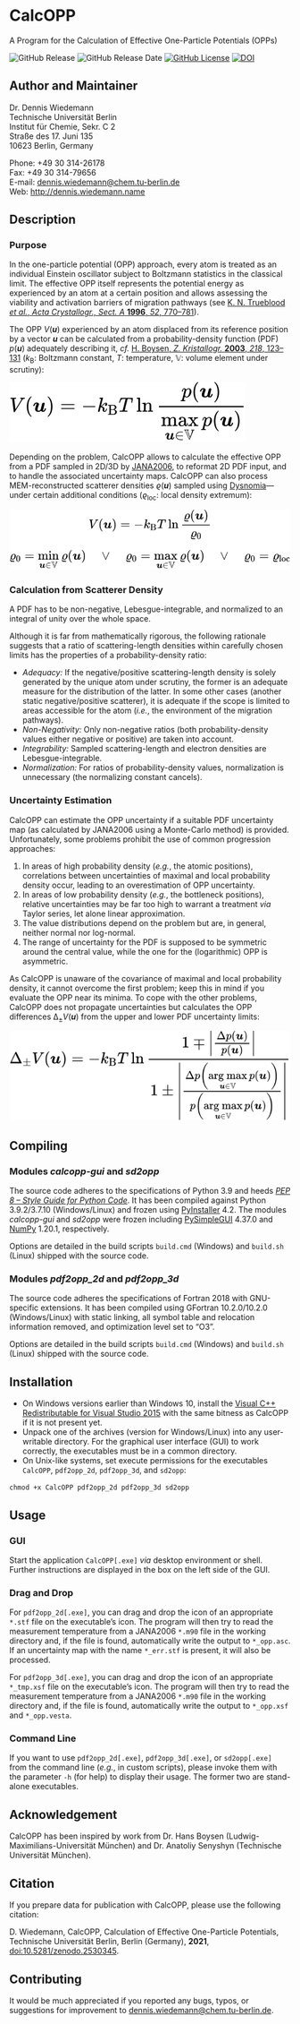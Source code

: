 # CalcOPP
A Program for the Calculation of Effective One-Particle Potentials (OPPs)

<img src="https://img.shields.io/github/release/dewiedem/calcopp/all.svg" alt="GitHub Release" data-external="1" /> <img src="https://img.shields.io/github/release-date/dewiedem/calcopp.svg" alt="GitHub Release Date" data-external="1" /> [<img src="https://img.shields.io/github/license/dewiedem/calcopp.svg" alt="GitHub License" data-external="1" />](./LICENSE) [![DOI](https://img.shields.io/badge/DOI-10.5281%2Fzenodo.2530345-blue.svg)](https://doi.org/10.5281/zenodo.2530345)

## Author and Maintainer
Dr. Dennis Wiedemann\
Technische Universität Berlin\
Institut für Chemie, Sekr. C 2\
Straße des 17. Juni 135\
10623 Berlin, Germany

Phone:	+49 30 314-26178\
Fax:	+49 30 314-79656\
E-mail:	[dennis.wiedemann@chem.tu-berlin.de](mailto:dennis.wiedemann@chem.tu-berlin.de)\
Web:	http://dennis.wiedemann.name

## Description
### Purpose
In the one-particle potential (OPP) approach, every atom is treated as an individual Einstein oscillator subject to Boltzmann statistics in the classical limit. The effective OPP itself represents the potential energy as experienced by an atom at a certain position and allows assessing the viability and activation barriers of migration pathways (see [K. N. Trueblood *et al.*, *Acta Crystallogr., Sect. A* **1996**, *52*, 770–781](https://doi.org/10.1107/S0108767396005697)).

The OPP *V*(***u***) experienced by an atom displaced from its reference position by a vector ***u*** can be calculated from a probability-density function (PDF) *p*(***u***) adequately describing it, *cf.* [H. Boysen, *Z. Kristallogr.* **2003**, *218*, 123–131](https://doi.org/10.1524/zkri.218.2.123.20668) (*k*<sub>B</sub>: Boltzmann constant, *T*: temperature, 𝕍: volume element under scrutiny): 

![Equation 1](./images/equation_1.svg)

Depending on the problem, CalcOPP allows to calculate the effective OPP from a PDF sampled in 2D/3D by [JANA2006](http://jana.fzu.cz/), to reformat 2D PDF input, and to handle the associated uncertainty maps. CalcOPP can also process MEM-reconstructed scatterer densities *ϱ*(***u***) sampled using [Dysnomia](https://jp-minerals.org/dysnomia/en/)—under certain additional conditions (*ϱ*<sub>loc</sub>: local density extremum): 

![Equation 2](./images/equation_2.svg)


### Calculation from Scatterer Density 
A PDF has to be non-negative, Lebesgue-integrable, and normalized to an integral of unity over the whole space.

Although it is far from mathematically rigorous, the following rationale suggests that a ratio of scattering-length densities within carefully chosen limits has the properties of a probability-density ratio:
- *Adequacy:* If the negative/positive scattering-length density is solely generated by the unique atom under scrutiny, the former is an adequate measure for the distribution of the latter. In some other cases (another static negative/positive scatterer), it is adequate if the scope is limited to areas accessible for the atom (*i.e.*, the environment of the migration pathways).
- *Non-Negativity:* Only non-negative ratios (both probability-density values either negative or positive) are taken into account.
- *Integrability:* Sampled scattering-length and electron densities are Lebesgue-integrable.
- *Normalization:* For ratios of probability-density values, normalization is unnecessary (the normalizing constant cancels).

### Uncertainty Estimation
CalcOPP can estimate the OPP uncertainty if a suitable PDF uncertainty map (as calculated by JANA2006 using a Monte-Carlo method) is provided. Unfortunately, some problems prohibit the use of common progression approaches:
1. In areas of high probability density (*e.g.*, the atomic positions), correlations between uncertainties of maximal and local probability density occur, leading to an overestimation of OPP uncertainty.
2. In areas of low probability density (*e.g.*, the bottleneck positions), relative uncertainties may be far too high to warrant a treatment *via* Taylor series, let alone linear approximation.
3. The value distributions depend on the problem but are, in general, neither normal nor log-normal.
4. The range of uncertainty for the PDF is supposed to be symmetric around the central value, while the one for the (logarithmic) OPP is asymmetric.

As CalcOPP is unaware of the covariance of maximal and local probability density, it cannot overcome the first problem; keep this in mind if you evaluate the OPP near its minima. To cope with the other problems, CalcOPP does not propagate uncertainties but calculates the OPP differences Δ<sub>±</sub>*V*(***u***) from the upper and lower PDF uncertainty limits:

![Equation 3](./images/equation_3.svg)

## Compiling
### Modules *calcopp-gui* and *sd2opp*
The source code adheres to the specifications of Python 3.9 and heeds [*PEP 8 – Style Guide for Python Code*](https://www.python.org/dev/peps/pep-0008/). It has been compiled against Python 3.9.2/3.7.10 (Windows/Linux) and frozen using [PyInstaller](https://www.pyinstaller.org/) 4.2. The modules *calcopp-gui* and *sd2opp* were frozen including [PySimpleGUI](https://pypi.org/project/PySimpleGUI/) 4.37.0 and [NumPy](https://www.numpy.org/) 1.20.1, respectively.

Options are detailed in the build scripts `build.cmd` (Windows) and `build.sh` (Linux) shipped with the source code.

### Modules *pdf2opp_2d* and *pdf2opp_3d*
The source code adheres the specifications of Fortran 2018 with GNU-specific extensions. It has been compiled using GFortran 10.2.0/10.2.0 (Windows/Linux) with static linking, all symbol table and relocation information removed, and optimization level set to “O3”.

Options are detailed in the build scripts `build.cmd` (Windows) and `build.sh` (Linux) shipped with the source code.

## Installation
- On Windows versions earlier than Windows 10, install the [Visual C++ Redistributable for Visual Studio 2015](https://www.microsoft.com/en-US/download/details.aspx?id=48145) with the same bitness as CalcOPP if it is not present yet.
- Unpack one of the archives (version for Windows/Linux) into any user-writable directory. For the graphical user interface (GUI) to work correctly, the executables must be in a common directory.
- On Unix-like systems, set execute permissions for the executables `CalcOPP`, `pdf2opp_2d`, `pdf2opp_3d`, and `sd2opp`:
```
chmod +x CalcOPP pdf2opp_2d pdf2opp_3d sd2opp
```

## Usage
### GUI
Start the application `CalcOPP[.exe]` *via* desktop environment or shell. Further instructions are displayed in the box on the left side of the GUI. 

### Drag and Drop
For `pdf2opp_2d[.exe]`, you can drag and drop the icon of an appropriate `*.stf` file on the executable’s icon. The program will then try to read the measurement temperature from a JANA2006 `*.m90` file in the working directory and, if the file is found, automatically write the output to `*_opp.asc`. If an uncertainty map with the name `*_err.stf` is present, it will also be processed.

For `pdf2opp_3d[.exe]`, you can drag and drop the icon of an appropriate `*_tmp.xsf` file on the executable’s icon. The program will then try to read the measurement temperature from a JANA2006 `*.m90` file in the working directory and, if the file is found, automatically write the output to `*_opp.xsf` and `*_opp.vesta`.

### Command Line
If you want to use `pdf2opp_2d[.exe]`, `pdf2opp_3d[.exe]`, or `sd2opp[.exe]` from the command line (*e.g.*, in custom scripts), please invoke them with the parameter `-h` (for help) to display their usage. The former two are stand-alone executables.

## Acknowledgement
CalcOPP has been inspired by work from Dr. Hans Boysen (Ludwig-Maximilians-Universität München) and Dr. Anatoliy Senyshyn (Technische Universität München).

## Citation
If you prepare data for publication with CalcOPP, please use the following citation:

D. Wiedemann, CalcOPP, Calculation of Effective One-Particle Potentials, Technische Universität Berlin, Berlin (Germany), **2021**, [doi:10.5281/zenodo.2530345](https://doi.org/10.5281/zenodo.2530345).

## Contributing
It would be much appreciated if you reported any bugs, typos, or suggestions for improvement to [dennis.wiedemann@chem.tu-berlin.de](mailto:dennis.wiedemann@chem.tu-berlin.de).
